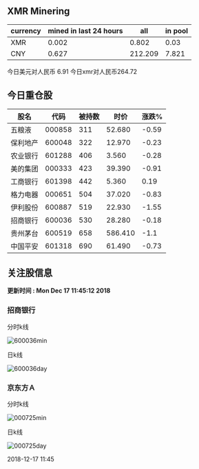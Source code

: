 ## XMR Minering

|currency|mined in last 24 hours|all|in pool|
|---|---|---|---|
|XMR|0.002|0.802|0.03|
|CNY|0.627|212.209|7.821|

今日美元对人民币 6.91	今日xmr对人民币264.72


## 今日重仓股 

|股名|代码|被持数|时价|涨跌%|
|---|---|---|---|---|
|五粮液|000858|311|52.680|-0.59|
|保利地产|600048|322|12.970|-0.23|
|农业银行|601288|406|3.560|-0.28|
|美的集团|000333|423|39.390|-0.91|
|工商银行|601398|442|5.360|0.19|
|格力电器|000651|504|37.020|-0.83|
|伊利股份|600887|519|22.930|-1.55|
|招商银行|600036|530|28.280|-0.18|
|贵州茅台|600519|658|586.410|-1.1|
|中国平安|601318|690|61.490|-0.73|

## 关注股信息
**更新时间 : Mon Dec 17 11:45:12 2018**
### 招商银行 
分时k线

![600036min](http://image.sinajs.cn/newchart/min/n/sh600036.gif)

日k线

![600036day](http://image.sinajs.cn/newchart/daily/n/sh600036.gif)

### 京东方Ａ 
分时k线

![000725min](http://image.sinajs.cn/newchart/min/n/sz000725.gif)

日k线

![000725day](http://image.sinajs.cn/newchart/daily/n/sz000725.gif)

2018-12-17 11:45